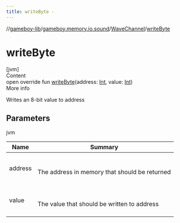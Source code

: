 ```yaml
---
title: writeByte -
---
```

//[gameboy-lib](../../index.md)/[gameboy.memory.io.sound](../index.md)/[WaveChannel](index.md)/[writeByte](write-byte.md)



# writeByte  
[jvm]  
Content  
open override fun [writeByte](write-byte.md)(address: [Int](https://kotlinlang.org/api/latest/jvm/stdlib/kotlin/-int/index.html), value: [Int](https://kotlinlang.org/api/latest/jvm/stdlib/kotlin/-int/index.html))  
More info  


Writes an 8-bit value to address



## Parameters  
  
jvm  
  
|  Name|  Summary| 
|---|---|
| <a name="gameboy.memory.io.sound/WaveChannel/writeByte/#kotlin.Int#kotlin.Int/PointingToDeclaration/"></a>address| <a name="gameboy.memory.io.sound/WaveChannel/writeByte/#kotlin.Int#kotlin.Int/PointingToDeclaration/"></a><br><br>The address in memory that should be returned<br><br>
| <a name="gameboy.memory.io.sound/WaveChannel/writeByte/#kotlin.Int#kotlin.Int/PointingToDeclaration/"></a>value| <a name="gameboy.memory.io.sound/WaveChannel/writeByte/#kotlin.Int#kotlin.Int/PointingToDeclaration/"></a><br><br>The value that should be written to address<br><br>
  
  



